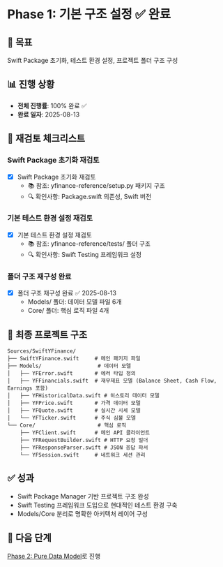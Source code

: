 # Phase 1: 기본 구조 설정 ✅ 완료

## 🎯 목표
Swift Package 초기화, 테스트 환경 설정, 프로젝트 폴더 구조 구성

## 📊 진행 상황
- **전체 진행률**: 100% 완료 ✅
- **완료 일자**: 2025-08-13

## 🔄 재검토 체크리스트

### Swift Package 초기화 재검토
- [x] Swift Package 초기화 재검토
  - 📚 참조: yfinance-reference/setup.py 패키지 구조
  - 🔍 확인사항: Package.swift 의존성, Swift 버전

### 기본 테스트 환경 설정 재검토
- [x] 기본 테스트 환경 설정 재검토
  - 📚 참조: yfinance-reference/tests/ 폴더 구조
  - 🔍 확인사항: Swift Testing 프레임워크 설정

### 폴더 구조 재구성 완료
- [x] 폴더 구조 재구성 완료 ✅ 2025-08-13
  - Models/ 폴더: 데이터 모델 파일 6개
  - Core/ 폴더: 핵심 로직 파일 4개

## 📁 최종 프로젝트 구조
```
Sources/SwiftYFinance/
├── SwiftYFinance.swift     # 메인 패키지 파일
├── Models/                  # 데이터 모델
│   ├── YFError.swift       # 에러 타입 정의
│   ├── YFFinancials.swift  # 재무제표 모델 (Balance Sheet, Cash Flow, Earnings 포함)
│   ├── YFHistoricalData.swift # 히스토리 데이터 모델
│   ├── YFPrice.swift       # 가격 데이터 모델
│   ├── YFQuote.swift       # 실시간 시세 모델
│   └── YFTicker.swift      # 주식 심볼 모델
└── Core/                    # 핵심 로직
    ├── YFClient.swift      # 메인 API 클라이언트
    ├── YFRequestBuilder.swift # HTTP 요청 빌더
    ├── YFResponseParser.swift # JSON 응답 파서
    └── YFSession.swift     # 네트워크 세션 관리
```

## ✅ 성과
- Swift Package Manager 기반 프로젝트 구조 완성
- Swift Testing 프레임워크 도입으로 현대적인 테스트 환경 구축
- Models/Core 분리로 명확한 아키텍처 레이어 구성

## 🚧 다음 단계
[Phase 2: Pure Data Model](phase2-models.md)로 진행